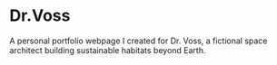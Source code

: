# Dr.Voss
A personal portfolio webpage I created for Dr. Voss, a fictional space architect building sustainable habitats beyond Earth.
